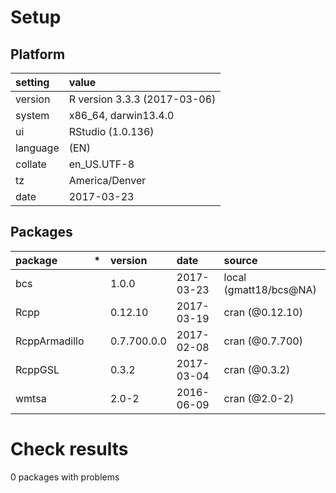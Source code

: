# Setup

## Platform

|setting  |value                        |
|:--------|:----------------------------|
|version  |R version 3.3.3 (2017-03-06) |
|system   |x86_64, darwin13.4.0         |
|ui       |RStudio (1.0.136)            |
|language |(EN)                         |
|collate  |en_US.UTF-8                  |
|tz       |America/Denver               |
|date     |2017-03-23                   |

## Packages

|package       |*  |version     |date       |source                 |
|:-------------|:--|:-----------|:----------|:----------------------|
|bcs           |   |1.0.0       |2017-03-23 |local (gmatt18/bcs@NA) |
|Rcpp          |   |0.12.10     |2017-03-19 |cran (@0.12.10)        |
|RcppArmadillo |   |0.7.700.0.0 |2017-02-08 |cran (@0.7.700)        |
|RcppGSL       |   |0.3.2       |2017-03-04 |cran (@0.3.2)          |
|wmtsa         |   |2.0-2       |2016-06-09 |cran (@2.0-2)          |

# Check results
0 packages with problems


